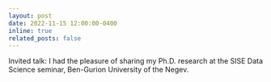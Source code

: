 ```yaml
---
layout: post
date: 2022-11-15 12:00:00-0400
inline: true
related_posts: false
---
```


Invited talk: I had the pleasure of sharing my Ph.D. research at the SISE Data Science seminar, Ben-Gurion University of the Negev.